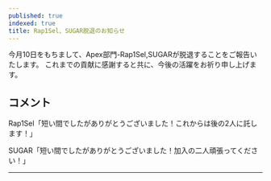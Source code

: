 ```yaml
---
published: true
indexed: true
title: Rap1Sel、SUGAR脱退のお知らせ
---
```


<script>
	import Member from '$lib/components/news/util/Member.svelte';

	const MEMBERS = [
		{
			name: 'Rap1Sel',
			socials: {
				twitter: 'Rap1selF',
				twitch: 'rap1sel'
			}
		},
		{
			name: 'SUGAR',
			socials: { twitter: 'sugarqpq67' }
		}
	];
</script>

今月10日をもちまして、Apex部門-Rap1Sel,SUGARが脱退することをご報告いたします。
これまでの貢献に感謝すると共に、今後の活躍をお祈り申し上げます。

## コメント

Rap1Sel「短い間でしたがありがとうございました！これからは後の2人に託します！」

SUGAR「短い間でしたがありがとうございました！加入の二人頑張ってください！」

---

<Member members={MEMBERS} />
